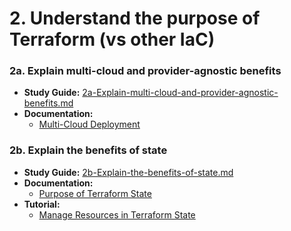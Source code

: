 # 2. Understand the purpose of Terraform (vs other IaC)

### 2a. Explain multi-cloud and provider-agnostic benefits

*   **Study Guide:** [2a-Explain-multi-cloud-and-provider-agnostic-benefits.md](./2a-Explain-multi-cloud-and-provider-agnostic-benefits.md)
*   **Documentation:**
    *   [Multi-Cloud Deployment](https://developer.hashicorp.com/terraform/intro/use-cases#multi-cloud-deployment)

### 2b. Explain the benefits of state

*   **Study Guide:** [2b-Explain-the-benefits-of-state.md](./2b-Explain-the-benefits-of-state.md)
*   **Documentation:**
    *   [Purpose of Terraform State](https://developer.hashicorp.com/terraform/language/v1.1.x/state/purpose)
*   **Tutorial:**
    *   [Manage Resources in Terraform State](https://developer.hashicorp.com/terraform/tutorials/state/state-cli)
